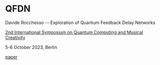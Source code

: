 # QFDN

Davide Rocchesso -- Exploration of Quantum Feedback Delay Networks

[2nd International Symposium on Quantum Computing and Musical Creativity](https://indico.desy.de/event/38609/)

5-6 October 2023, Berlin

[paper](https://github.com/d-rocchesso/QFDN/blob/main/QFDN.pdf)




